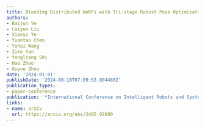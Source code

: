 ```yaml
---
title: Blending Distributed NeRFs with Tri-stage Robust Pose Optimization
authors:
- Baijun Ye
- Caiyun Liu
- Xiaoyu Ye
- Yuantao Chen
- Yuhai Wang
- Zike Yan
- Yongliang Shi
- Hao Zhao
- Guyue Zhou
date: '2024-01-01'
publishDate: '2024-08-18T07:09:53.804480Z'
publication_types:
- paper-conference
publication: '*International Conference on Intelligent Robots and Systems(IROS)*'
links:
- name: arXiv
  url: https://arxiv.org/abs/2405.02880
---
```

